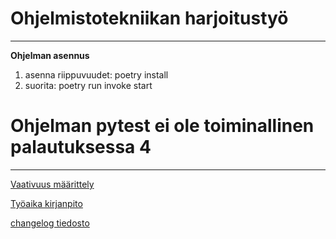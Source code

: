 # Ohjelmistotekniikan harjoitustyö  
-------------  
**Ohjelman asennus**  
1. asenna riippuvuudet: poetry install  
2. suorita: poetry run invoke start  

# Ohjelman pytest ei ole toiminallinen palautuksessa 4


-------------

[Vaativuus määrittely](https://github.com/MatiasSinisalo/ot-harjoitustyo/blob/master/dokumentaatio/vaativuusmaarittely.md)  

[Työaika kirjanpito](https://github.com/MatiasSinisalo/ot-harjoitustyo/blob/master/dokumentaatio/tyoaikakirjanpito.md)  

[changelog tiedosto](https://github.com/MatiasSinisalo/ot-harjoitustyo/blob/master/dokumentaatio/changelog.md)


